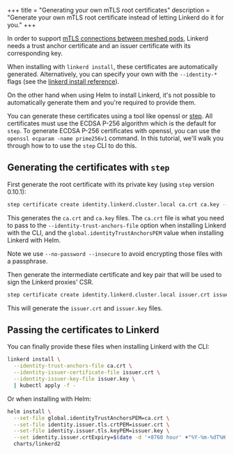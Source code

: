 +++
title = "Generating your own mTLS root certificates"
description = "Generate your own mTLS root certificate instead of letting Linkerd do it for you."
+++

In order to support [mTLS connections between meshed
pods](/2/features/automatic-mtls/), Linkerd needs a trust anchor certificate and
an issuer certificate with its corresponding key.

When installing with `linkerd install`, these certificates are automatically
generated. Alternatively, you can specify your own with the `--identity-*` flags
(see the [linkerd install reference](/2/reference/cli/install/)).

On the other hand when using Helm to install Linkerd, it's not possible to
automatically generate them and you're required to provide them.

You can generate these certificates using a tool like openssl or
[step](https://smallstep.com/cli/). All certificates must use the ECDSA P-256
algorithm which is the default for `step`. To generate ECDSA P-256 certificates
with openssl, you can use the `openssl ecparam -name prime256v1` command. In
this tutorial, we'll walk you through how to to use the `step` CLI to do this.

## Generating the certificates with `step`

First generate the root certificate with its private key (using `step` version
0.10.1):

```bash
step certificate create identity.linkerd.cluster.local ca.crt ca.key --profile root-ca --no-password --insecure
```

This generates the `ca.crt` and `ca.key` files. The `ca.crt` file is what you
need to pass to the `--identity-trust-anchors-file` option when installing
Linkerd with the CLI, and the `global.identityTrustAnchorsPEM` value when installing
Linkerd with Helm.

Note we use `--no-password --insecure` to avoid encrypting those files with a
passphrase.

Then generate the intermediate certificate and key pair that will be used to
sign the Linkerd proxies' CSR.

```bash
step certificate create identity.linkerd.cluster.local issuer.crt issuer.key --ca ca.crt --ca-key ca.key --profile intermediate-ca --not-after 8760h --no-password --insecure
```

This will generate the `issuer.crt` and `issuer.key` files.

## Passing the certificates to Linkerd

You can finally provide these files when installing Linkerd with the CLI:

```bash
linkerd install \
  --identity-trust-anchors-file ca.crt \
  --identity-issuer-certificate-file issuer.crt \
  --identity-issuer-key-file issuer.key \
  | kubectl apply -f -
```

Or when installing with Helm:

```bash
helm install \
  --set-file global.identityTrustAnchorsPEM=ca.crt \
  --set-file identity.issuer.tls.crtPEM=issuer.crt \
  --set-file identity.issuer.tls.keyPEM=issuer.key \
  --set identity.issuer.crtExpiry=$(date -d '+8760 hour' +"%Y-%m-%dT%H:%M:%SZ") \
  charts/linkerd2
```
